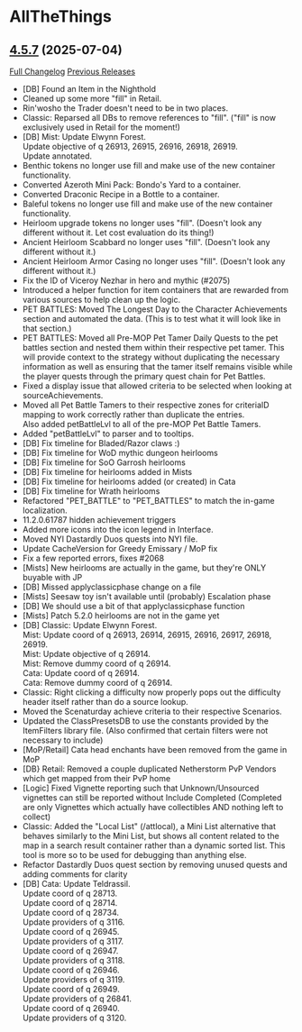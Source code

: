 # AllTheThings

## [4.5.7](https://github.com/ATTWoWAddon/AllTheThings/tree/4.5.7) (2025-07-04)
[Full Changelog](https://github.com/ATTWoWAddon/AllTheThings/compare/4.5.6...4.5.7) [Previous Releases](https://github.com/ATTWoWAddon/AllTheThings/releases)

- [DB] Found an Item in the Nighthold  
- Cleaned up some more "fill" in Retail.  
- Rin'wosho the Trader doesn't need to be in two places.  
- Classic: Reparsed all DBs to remove references to "fill". ("fill" is now exclusively used in Retail for the moment!)  
- [DB] Mist: Update Elwynn Forest.  
    Update objective of q 26913, 26915, 26916, 26918, 26919.  
    Update annotated.  
- Benthic tokens no longer use fill and make use of the new container functionality.  
- Converted Azeroth Mini Pack: Bondo's Yard to a container.  
- Converted Draconic Recipe in a Bottle to a container.  
- Baleful tokens no longer use fill and make use of the new container functionality.  
- Heirloom upgrade tokens no longer uses "fill". (Doesn't look any different without it. Let cost evaluation do its thing!)  
- Ancient Heirloom Scabbard no longer uses "fill". (Doesn't look any different without it.)  
- Ancient Heirloom Armor Casing no longer uses "fill". (Doesn't look any different without it.)  
- Fix the ID of Viceroy Nezhar in hero and mythic (#2075)  
- Introduced a helper function for item containers that are rewarded from various sources to help clean up the logic.  
- PET BATTLES: Moved The Longest Day to the Character Achievements section and automated the data. (This is to test what it will look like in that section.)  
- PET BATTLES: Moved all Pre-MOP Pet Tamer Daily Quests to the pet battles section and nested them within their respective pet tamer. This will provide context to the strategy without duplicating the necessary information as well as ensuring that the tamer itself remains visible while the player quests through the primary quest chain for Pet Battles.  
- Fixed a display issue that allowed criteria to be selected when looking at sourceAchievements.  
- Moved all Pet Battle Tamers to their respective zones for criteriaID mapping to work correctly rather than duplicate the entries.  
    Also added petBattleLvl to all of the pre-MOP Pet Battle Tamers.  
- Added "petBattleLvl" to parser and to tooltips.  
- [DB] Fix timeline for Bladed/Razor claws :)  
- [DB] Fix timeline for WoD mythic dungeon heirlooms  
- [DB] Fix timeline for SoO Garrosh heirlooms  
- [DB] Fix timeline for heirlooms added in Mists  
- [DB] Fix timeline for heirlooms added (or created) in Cata  
- [DB] Fix timeline for Wrath heirlooms  
- Refactored "PET\_BATTLE" to "PET\_BATTLES" to match the in-game localization.  
- 11.2.0.61787 hidden achievement triggers  
- Added more icons into the icon legend in Interface.  
- Moved NYI Dastardly Duos quests into NYI file.  
- Update CacheVersion for Greedy Emissary / MoP fix  
- Fix a few reported errors, fixes #2068  
- [Mists] New heirlooms are actually in the game, but they're ONLY buyable with JP  
- [DB] Missed applyclassicphase change on a file  
- [Mists] Seesaw toy isn't available until (probably) Escalation phase  
- [DB] We should use a bit of that applyclassicphase function  
- [Mists] Patch 5.2.0 heirlooms are not in the game yet  
- [DB] Classic: Update Elwynn Forest.  
    Mist: Update coord of q 26913, 26914, 26915, 26916, 26917, 26918, 26919.  
    Mist: Update objective of q 26914.  
    Mist: Remove dummy coord of q 26914.  
    Cata: Update coord of q 26914.  
    Cata: Remove dummy coord of q 26914.  
- Classic: Right clicking a difficulty now properly pops out the difficulty header itself rather than do a source lookup.  
- Moved the Scenaturday achieve criteria to their respective Scenarios.  
- Updated the ClassPresetsDB to use the constants provided by the ItemFilters library file. (Also confirmed that certain filters were not necessary to include)  
- [MoP/Retail] Cata head enchants have been removed from the game in MoP  
- [DB} Retail: Removed a couple duplicated Netherstorm PvP Vendors which get mapped from their PvP home  
- [Logic] Fixed Vignette reporting such that Unknown/Unsourced vignettes can still be reported without Include Completed (Completed are only Vignettes which actually have collectibles AND nothing left to collect)  
- Classic: Added the "Local List" (/attlocal), a Mini List alternative that behaves similarly to the Mini List, but shows all content related to the map in a search result container rather than a dynamic sorted list. This tool is more so to be used for debugging than anything else.  
- Refactor Dastardly Duos quest section by removing unused quests and adding comments for clarity  
- [DB] Cata: Update Teldrassil.  
    Update coord of q 28713.  
    Update coord of q 28714.  
    Update coord of q 28734.  
    Update providers of q 3116.  
    Update coord of q 26945.  
    Update providers of q 3117.  
    Update coord of q 26947.  
    Update providers of q 3118.  
    Update coord of q 26946.  
    Update providers of q 3119.  
    Update coord of q 26949.  
    Update providers of q 26841.  
    Update coord of q 26940.  
    Update providers of q 3120.  
